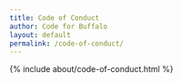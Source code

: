 ```yaml
---
title: Code of Conduct
author: Code for Buffalo
layout: default
permalink: /code-of-conduct/
---
```


{% include about/code-of-conduct.html %}
